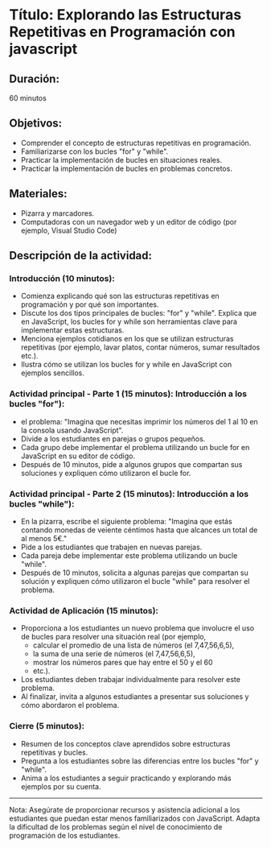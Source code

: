 # Título: Explorando las Estructuras Repetitivas en Programación con javascript

## Duración: 
60 minutos

## Objetivos:

- Comprender el concepto de estructuras repetitivas en programación.
- Familiarizarse con los bucles "for" y "while".
- Practicar la implementación de bucles en situaciones reales.
- Practicar la implementación de bucles en problemas concretos.
## Materiales:

- Pizarra y marcadores.
- Computadoras con un navegador web y un editor de código (por ejemplo, Visual Studio Code)
## Descripción de la actividad:

### Introducción (10 minutos):

- Comienza explicando qué son las estructuras repetitivas en programación y por qué son importantes.
- Discute los dos tipos principales de bucles: "for" y "while". Explica que en JavaScript, los bucles for y while son herramientas clave para implementar estas estructuras.
- Menciona ejemplos cotidianos en los que se utilizan estructuras repetitivas (por ejemplo, lavar platos, contar números, sumar resultados etc.).
- Ilustra cómo se utilizan los bucles for y while en JavaScript con ejemplos sencillos.
### Actividad principal - Parte 1 (15 minutos): Introducción a los bucles "for"):

- el problema: "Imagina que necesitas imprimir los números del 1 al 10 en la consola usando JavaScript".
- Divide a los estudiantes en parejas o grupos pequeños.
- Cada grupo debe implementar el problema utilizando un bucle for en JavaScript en su editor de código.
- Después de 10 minutos, pide a algunos grupos que compartan sus soluciones y expliquen cómo utilizaron el bucle for.
### Actividad principal - Parte 2 (15 minutos): Introducción a los bucles "while"):

- En la pizarra, escribe el siguiente problema: "Imagina que estás contando monedas de veiente céntimos hasta que alcances un total de al menos 5€."
- Pide a los estudiantes que trabajen en nuevas parejas.
- Cada pareja debe implementar este problema utilizando un bucle "while".
- Después de 10 minutos, solicita a algunas parejas que compartan su solución y expliquen cómo utilizaron el bucle "while" para resolver el problema.
### Actividad de Aplicación (15 minutos):

- Proporciona a los estudiantes un nuevo problema que involucre el uso de bucles para resolver una situación real (por ejemplo,
  -  calcular el promedio de una lista de números (el 7,47,56,6,5), 
  -  la suma de una serie de números (el 7,47,56,6,5),
  -  mostrar los números pares que hay entre el 50 y el 60
  -   etc.).
- Los estudiantes deben trabajar individualmente para resolver este problema.
- Al finalizar, invita a algunos estudiantes a presentar sus soluciones y cómo abordaron el problema.
### Cierre (5 minutos):
- Resumen de los conceptos clave aprendidos sobre estructuras repetitivas y bucles.
- Pregunta a los estudiantes sobre las diferencias entre los bucles "for" y "while".
- Anima a los estudiantes a seguir practicando y explorando más ejemplos por su cuenta.
  
*****
Nota: Asegúrate de proporcionar recursos y asistencia adicional a los estudiantes que puedan estar menos familiarizados con JavaScript. 
Adapta la dificultad de los problemas según el nivel de conocimiento de programación de los estudiantes.